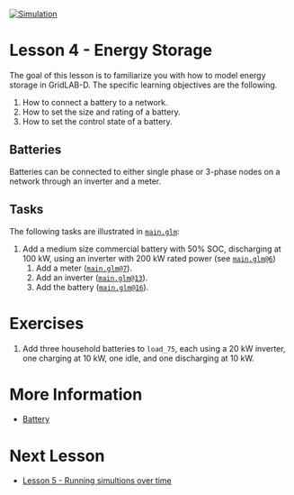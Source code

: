 [![Simulation](../../actions/workflows/main.yml/badge.svg)](../../actions/workflows/main.yml)

# Lesson 4 - Energy Storage

The goal of this lesson is to familiarize you with how to model energy storage in GridLAB-D. The specific learning objectives are the following.

1. How to connect a battery to a network.
2. How to set the size and rating of a battery.
3. How to set the control state of a battery.

## Batteries

Batteries can be connected to either single phase or 3-phase nodes on a network through an inverter and a meter. 

## Tasks

The following tasks are illustrated in [`main.glm`](main.glm):

1. Add a medium size commercial battery with 50% SOC, discharging at 100 kW, using an inverter with 200 kW rated power (see [`main.glm@6`](main.glm#L6-L27))
    1. Add a meter ([`main.glm@7`](main.glm#L7-L27)).
    2. Add an inverter ([`main.glm@13`](main.glm#L13-L26)).
    3. Add the battery ([`main.glm@16`](main.glm#L16-L25)).

# Exercises

1. Add three household batteries to `load_75`, each using a 20 kW inverter, one charging at 10 kW, one idle, and one discharging at 10 kW.

# More Information

* [Battery](https://docs.gridlabd.us/index.html?owner=arras-energy&project=gridlabd&branch=master&folder=/Module/Generators&doc=/Module/Generators/Battery.md)

# Next Lesson

* [Lesson 5 - Running simultions over time](../../../lesson-5)
